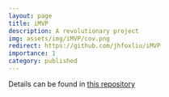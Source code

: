 ```yaml
---
layout: page
title: iMVP
description: A revolutionary project
img: assets/img/iMVP/cov.png
redirect: https://github.com/jhfoxliu/iMVP
importance: 1
category: published
---
```


Details can be found in [this repository](https://github.com/jhfoxliu/iMVP)